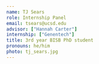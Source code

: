 ```yaml
---
name: TJ Sears
role: Internship Panel
email: tsears@ucsd.edu
advisor: ["Hannah Carter"]
internship: ["Genentech"]
title: 3rd year BISB PhD student
pronouns: he/him
photo: tj_sears.jpg
---
```

